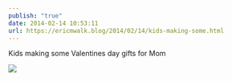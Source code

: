 ```yaml
---
publish: "true"
date: 2014-02-14 10:53:11
url: https://ericmwalk.blog/2014/02/14/kids-making-some.html
---
```


Kids making some Valentines day gifts for Mom

![](https://ericmwalk.blog/uploads/2022/fba48dc7ef.jpg)
